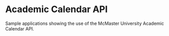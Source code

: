 # Academic Calendar API
Sample applications showing the use of the McMaster University Academic Calendar API.
